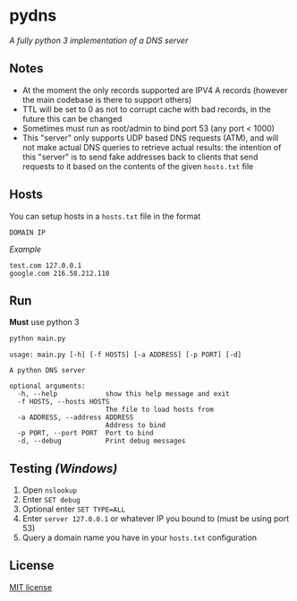 # pydns
_A fully python 3 implementation of a DNS server_


## Notes
+ At the moment the only records supported are IPV4 A records (however the main codebase is there to support others)
+ TTL will be set to 0 as not to corrupt cache with bad records, in the future this can be changed
+ Sometimes must run as root/admin to bind port 53 (any port < 1000)
+ This "server" only supports UDP based DNS requests (ATM), and will not make actual DNS queries to retrieve actual results: the intention of this "server" is to send fake addresses back to clients that send requests to it based on the contents of the given `hosts.txt` file

## Hosts
You can setup hosts in a `hosts.txt` file in the format

`DOMAIN IP`

_Example_
```
test.com 127.0.0.1
google.com 216.58.212.110
```

## Run
**Must** use python 3
```bash
python main.py
```
```
usage: main.py [-h] [-f HOSTS] [-a ADDRESS] [-p PORT] [-d]

A python DNS server

optional arguments:
  -h, --help            show this help message and exit
  -f HOSTS, --hosts HOSTS
                        The file to load hosts from
  -a ADDRESS, --address ADDRESS
                        Address to bind
  -p PORT, --port PORT  Port to bind
  -d, --debug           Print debug messages
```

## Testing _(Windows)_

1. Open `nslookup`
2. Enter `SET debug`
3. Optional enter `SET TYPE=ALL`
4. Enter `server 127.0.0.1` or whatever IP you bound to (must be using port 53)
5. Query a domain name you have in your `hosts.txt` configuration

## License
[MIT license](LICENSE)
